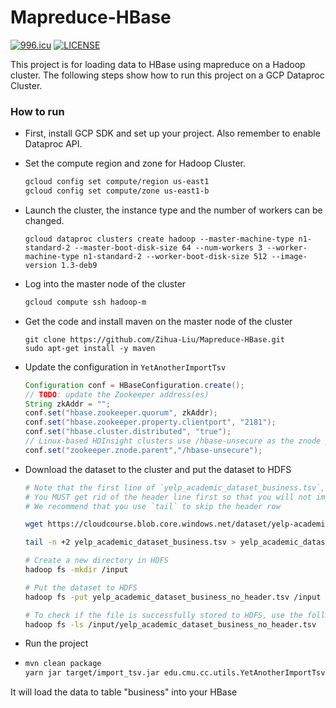 # Mapreduce-HBase

[![996.icu](https://img.shields.io/badge/link-996.icu-red.svg)](https://996.icu)
[![LICENSE](https://img.shields.io/badge/license-Anti%20996-blue.svg)](https://github.com/996icu/996.ICU/blob/master/LICENSE)

This project is for loading data to HBase using mapreduce on a Hadoop cluster. The following steps show how to run this project on a GCP Dataproc Cluster.

### How to run

- First, install GCP SDK and set up your project. Also remember to enable Dataproc API.

- Set the compute region and zone for Hadoop Cluster.

  ```bash
  gcloud config set compute/region us-east1
  gcloud config set compute/zone us-east1-b
  ```

- Launch the cluster, the instance type and the number of workers can be changed.

  ```
  gcloud dataproc clusters create hadoop --master-machine-type n1-standard-2 --master-boot-disk-size 64 --num-workers 3 --worker-machine-type n1-standard-2 --worker-boot-disk-size 512 --image-version 1.3-deb9
  ```

- Log into the master node of the cluster

  ```bash
  gcloud compute ssh hadoop-m 
  ```

- Get the code and install maven on the master node of the cluster

  ```
  git clone https://github.com/Zihua-Liu/Mapreduce-HBase.git
  sudo apt-get install -y maven
  ```

- Update the configuration in `YetAnotherImportTsv`

  ```java
  Configuration conf = HBaseConfiguration.create();
  // TODO: update the Zookeeper address(es)
  String zkAddr = "";
  conf.set("hbase.zookeeper.quorum", zkAddr);
  conf.set("hbase.zookeeper.property.clientport", "2181");
  conf.set("hbase.cluster.distributed", "true");
  // Linux-based HDInsight clusters use /hbase-unsecure as the znode parent
  conf.set("zookeeper.znode.parent","/hbase-unsecure");
  ```

- Download the dataset to the cluster and put the dataset to HDFS

  ```bash
  # Note that the first line of `yelp_academic_dataset_business.tsv`, is not a record but the header row. 
  # You MUST get rid of the header line first so that you will not import the header line into HBase. 
  # We recommend that you use `tail` to skip the header row
  
  wget https://cloudcourse.blob.core.windows.net/dataset/yelp-academic-dataset/2018/tsv/yelp_academic_dataset_business.tsv
  
  tail -n +2 yelp_academic_dataset_business.tsv > yelp_academic_dataset_business_no_header.tsv
  
  # Create a new directory in HDFS   
  hadoop fs -mkdir /input
  
  # Put the dataset to HDFS
  hadoop fs -put yelp_academic_dataset_business_no_header.tsv /input
  
  # To check if the file is successfully stored to HDFS, use the following command (or you may specify your own file path):
  hadoop fs -ls /input/yelp_academic_dataset_business_no_header.tsv
  ```

- Run the project

- ```bash
  mvn clean package
  yarn jar target/import_tsv.jar edu.cmu.cc.utils.YetAnotherImportTsv
  ```

It will load the data to table "business" into your HBase
